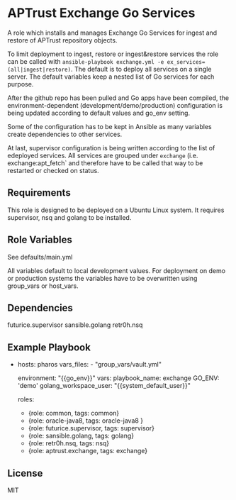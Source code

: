 APTrust Exchange Go Services
===

A role which installs and manages Exchange Go Services for ingest and restore of APTrust repository objects.

To limit deployment to ingest, restore or ingest&restore services the role can be called with `ansible-playbook exchange.yml -e ex_services=(all|ingest|restore)`. The default is to deploy all services on a single server. The default variables keep a nested list of Go services for each purpose.

After the github repo has been pulled and Go apps have been compiled, the environment-dependent (development/demo/production) configuration is being updated according to default values and go_env setting.

Some of the configuration has to be kept in Ansible as many variables create dependencies to other services.

At last, supervisor configuration is being written according to the list of edeployed services. All services are grouped under `exchange` (i.e. exchange:apt_fetch` and therefore have to be called that way to be restarted or checked on status.

Requirements
------------
This role is designed to be deployed on a Ubuntu Linux system.
It requires supervisor, nsq and golang to be installed.

Role Variables
--------------

See defaults/main.yml

All variables default to local development values. For deployment on demo or production systems the variables have to be overwritten using group_vars or host_vars.

Dependencies
------------

futurice.supervisor
sansible.golang
retr0h.nsq


Example Playbook
----------------
-   hosts: pharos
    vars_files:
        - "group_vars/vault.yml"

    environment: "{{go_env}}"
    vars:
        playbook_name: exchange
        GO_ENV: 'demo'
        golang_workspace_user: "{{system_default_user}}"

    roles:
      - {role: common, tags: common}
      - {role: oracle-java8, tags: oracle-java8 }
      - {role: futurice.supervisor, tags: supervisor}
      - {role: sansible.golang, tags: golang}
      - {role: retr0h.nsq, tags: nsq}
      - {role: aptrust.exchange, tags: exchange}

License
-------

MIT
